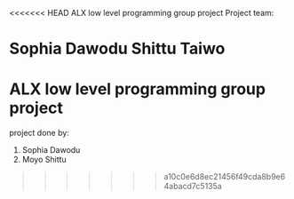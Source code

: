 <<<<<<< HEAD
ALX low level programming group project
Project team:

Sophia Dawodu
Shittu Taiwo
=======
# ALX low level programming group project
project done by:
1. Sophia Dawodu
2. Moyo Shittu
>>>>>>> a10c0e6d8ec21456f49cda8b9e64abacd7c5135a

